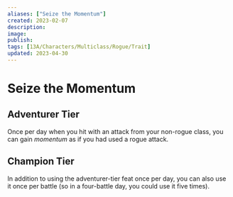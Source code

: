 ```yaml
---
aliases: ["Seize the Momentum"]
created: 2023-02-07
description: 
image: 
publish: 
tags: [13A/Characters/Multiclass/Rogue/Trait]
updated: 2023-04-30
---
```

# Seize the Momentum

## Adventurer Tier

Once per day when you hit with an attack from your non-rogue class, you can gain *momentum* as if you had used a rogue attack.

## Champion Tier

In addition to using the adventurer-tier feat once per day, you can also use it once per battle (so in a four-battle day, you could use it five times).
